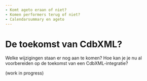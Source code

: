 ```yaml
---
- Komt ageto eraan of niet?
- Komen performers terug of niet?
- Calendarsummary en ageto
---
```


# De toekomst van CdbXML?

Welke wijzigingen staan er nog aan te komen?
Hoe kan je je nu al voorbereiden op de toekomst van een CdbXML-integratie?

(work in progress)
